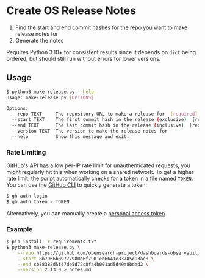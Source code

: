 # Create OS Release Notes

1. Find the start and end commit hashes for the repo you want to make release notes for
2. Generate the notes

Requires Python 3.10+ for consistent results since it depends on `dict` being ordered, but should still run without errors for lower versions.

## Usage

```bash
$ python3 make-release.py --help
Usage: make-release.py [OPTIONS]

Options:
  --repo TEXT     The repository URL to make a release for  [required]
  --start TEXT    The first commit hash in the release (exclusive)  [required]
  --end TEXT      The last commit hash in the release (inclusive)  [required]
  --version TEXT  The version to make the release notes for
  --help          Show this message and exit.
```

### Rate Limiting

GitHub's API has a low per-IP rate limit for unauthenticated requests, you might regularly hit this
when working on a shared network. To get a higher rate limit, the script automatically checks for a
token in a file named `TOKEN`. You can use the [GitHub CLI](https://cli.github.com/) to quickly
generate a token:

```sh
$ gh auth login
$ gh auth token > TOKEN
```

Alternatively, you can manually create a [personal access
token](https://docs.github.com/en/authentication/keeping-your-account-and-data-secure/managing-your-personal-access-tokens).

### Example

```sh
$ pip install -r requirements.txt
$ python3 make-release.py \
    --repo https://github.com/opensearch-project/dashboards-observability \
    --start 8b7966b09777980a6f7901eb6641e33785c93ae8 \
    --end cb78382d5f47de5d72c8fa4b001ad5d49a8bdad2 \
    --version 2.13.0 > notes.md
```
